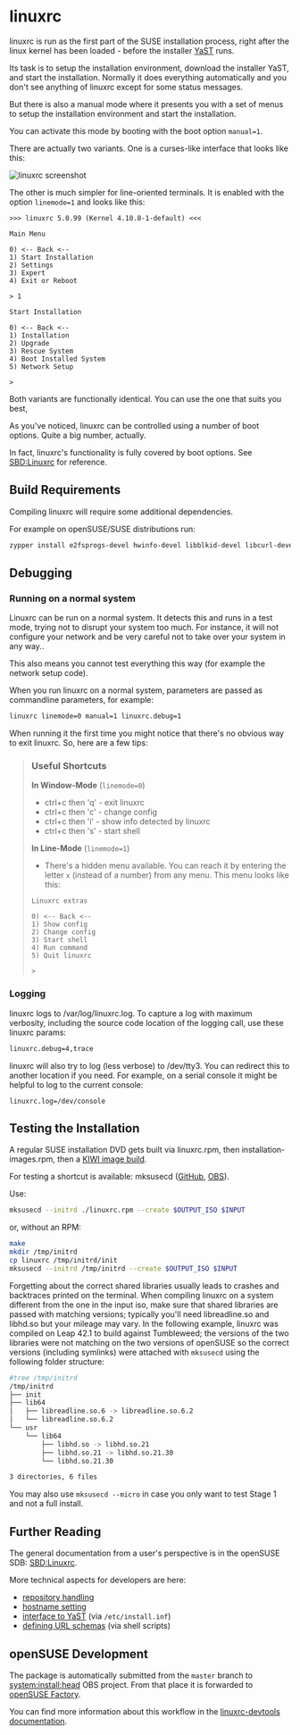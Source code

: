 # linuxrc

linuxrc is run as the first part of the SUSE installation process, right
after the linux kernel has been loaded - before
the installer [YaST](https://en.opensuse.org/Portal:YaST) runs.

Its task is to setup the installation environment, download the installer YaST, and start the installation.
Normally it does everything automatically and you don't see anything of linuxrc except for some status messages.

But there is also a manual mode where it presents you with a set of menus to setup the installation environment
and start the installation.

You can activate this mode by booting with the boot option `manual=1`.

There are actually two variants. One is a curses-like interface that looks like this:

![linuxrc screenshot](linuxrc.png)

The other is much simpler for line-oriented terminals. It is enabled with the option `linemode=1` and looks like this:

```
>>> linuxrc 5.0.99 (Kernel 4.10.8-1-default) <<<

Main Menu

0) <-- Back <--
1) Start Installation          
2) Settings               
3) Expert                
4) Exit or Reboot            

> 1

Start Installation

0) <-- Back <--
1) Installation              
2) Upgrade                
3) Rescue System             
4) Boot Installed System         
5) Network Setup             

> 
```

Both variants are functionally identical. You can use the one that suits you best,

As you've noticed, linuxrc can be controlled using a number of boot options. Quite a big number, actually.

In fact, linuxrc's functionality is fully covered by boot options. See [SBD:Linuxrc](https://en.opensuse.org/SDB:Linuxrc)
for reference.

## Build Requirements
Compiling linuxrc will require some additional dependencies.

For example on openSUSE/SUSE distributions run:
```sh
zypper install e2fsprogs-devel hwinfo-devel libblkid-devel libcurl-devel readline-devel libmediacheck-devel
```
## Debugging

### Running on a normal system

Linuxrc can be run on a normal system. It detects this and runs in a test mode, trying not to disrupt your system too much.
For instance, it will not configure your network and be very careful not to take over your system in any way..

This also means you cannot test everything this way (for example the network setup code).

When you run linuxrc on a normal system, parameters are passed as commandline parameters, for example:

```sh
linuxrc linemode=0 manual=1 linuxrc.debug=1
```

When running it the first time you might notice that there's no obvious way to exit linuxrc. So, here are a few tips:

> ### Useful Shortcuts
>
> **In Window-Mode** (`linemode=0`)
>
> * ctrl+c then 'q' - exit linuxrc
> * ctrl+c then 'c' - change config
> * ctrl+c then 'i' - show info detected by linuxrc
> * ctrl+c then 's' - start shell
>
> **In Line-Mode** (`linemode=1`)
>
> * There's a hidden menu available. You can reach it by entering the letter `x` (instead of a number) from any menu.
> This menu looks like this:
>
> ```
> Linuxrc extras
> 
> 0) <-- Back <--
> 1) Show config         
> 2) Change config        
> 3) Start shell         
> 4) Run command         
> 5) Quit linuxrc         
> 
> > 
> ```

### Logging

linuxrc logs to /var/log/linuxrc.log.
To capture a log with maximum verbosity, including the source code location of the logging call,
use these linuxrc params:

```sh
linuxrc.debug=4,trace
```

linuxrc will also try to log (less verbose) to /dev/tty3. You can redirect this to another location if you need.
For example, on a serial console it might be helpful to log to the current console:

```
linuxrc.log=/dev/console
```

## Testing the Installation

A regular SUSE installation DVD gets built via linuxrc.rpm,
then installation-images.rpm,
then a [KIWI image build](https://build.opensuse.org/package/show/openSUSE:Factory/_product:openSUSE-dvd5-dvd-x86_64).

For testing a shortcut is available: mksusecd
([GitHub](https://github.com/openSUSE/mksusecd),
[OBS](https://build.opensuse.org/package/show/system:install:head/mksusecd)).

Use:

```sh
mksusecd --initrd ./linuxrc.rpm --create $OUTPUT_ISO $INPUT
```

or, without an RPM:

```sh
make
mkdir /tmp/initrd
cp linuxrc /tmp/initrd/init
mksusecd --initrd /tmp/initrd --create $OUTPUT_ISO $INPUT
```

Forgetting about the correct shared libraries usually leads to crashes and backtraces printed on the terminal.
When compiling linuxrc on a system different from the one in the input iso, make sure that shared libraries are passed with matching versions; typically you'll need libreadline.so and libhd.so but your mileage may vary. In the following example, linuxrc was compiled on Leap 42.1 to build against Tumbleweed; the versions of the two libraries were not matching on the two versions of openSUSE so the correct versions (including symlinks) were attached with `mksusecd` using the following folder structure:

```sh 
#tree /tmp/initrd
/tmp/initrd
├── init
├── lib64
│   ├── libreadline.so.6 -> libreadline.so.6.2
│   └── libreadline.so.6.2
└── usr
    └── lib64
        ├── libhd.so -> libhd.so.21
        ├── libhd.so.21 -> libhd.so.21.30
        └── libhd.so.21.30

3 directories, 6 files
```

You may also use `mksusecd --micro` in case you only want to test Stage 1
and not a full install.

## Further Reading

The general documentation from a user's perspective is in the openSUSE SDB: [SBD:Linuxrc](https://en.opensuse.org/SDB:Linuxrc).

More technical aspects for developers are here:

- [repository handling](linuxrc_repo.md)
- [hostname setting](linuxrc_hostname.md)
- [interface to YaST](linuxrc_yast_interface.txt) (via `/etc/install.inf`)
- [defining URL schemas](user_defined_url_schemes.txt) (via shell scripts)

## openSUSE Development

The package is automatically submitted from the `master` branch to
[system:install:head](https://build.opensuse.org/package/show/system:install:head/linuxrc)
OBS project. From that place it is forwarded to
[openSUSE Factory](https://build.opensuse.org/project/show/openSUSE:Factory).

You can find more information about this workflow in the [linuxrc-devtools
documentation](https://github.com/openSUSE/linuxrc-devtools#opensuse-development).
